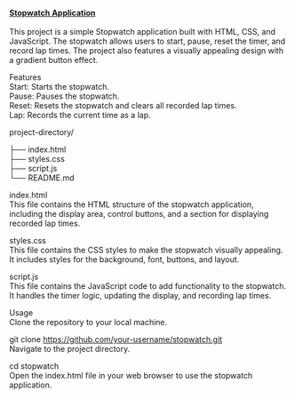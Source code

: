 <u><b>Stopwatch Application</b></u><br><br>
This project is a simple Stopwatch application built with HTML, CSS, and JavaScript. The stopwatch allows users to start, pause, reset the timer, and record lap times. The project also features a visually appealing design with a gradient button effect.

Features <br>
Start: Starts the stopwatch.<br>
Pause: Pauses the stopwatch.<br>
Reset: Resets the stopwatch and clears all recorded lap times.<br>
Lap: Records the current time as a lap.<br>

project-directory/ <br>

├── index.html<br>
├── styles.css<br>
├── script.js<br>
└── README.md<br>

index.html<br>
This file contains the HTML structure of the stopwatch application, including the display area, control buttons, and a section for displaying recorded lap times.

styles.css<br>
This file contains the CSS styles to make the stopwatch visually appealing. It includes styles for the background, font, buttons, and layout.

script.js<br>
This file contains the JavaScript code to add functionality to the stopwatch. It handles the timer logic, updating the display, and recording lap times.

Usage<br>
Clone the repository to your local machine.<br>

git clone https://github.com/your-username/stopwatch.git<br>
Navigate to the project directory.<br>



cd stopwatch<br>
Open the index.html file in your web browser to use the stopwatch application.

